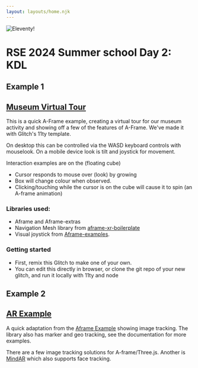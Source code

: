 ```yaml
---
layout: layouts/home.njk
---
```


<div class="illo-container">
  <img src="https://cdn.glitch.com/cad20829-cd7f-405a-95e8-5e17b206a304%2Fillustration.svg?v=1618198438357" class="illustration" style="align: right" alt="Eleventy!">
</div>

# RSE 2024 Summer school Day 2: KDL

## Example 1
## [Museum Virtual Tour](museum/example1)

This is a quick A-Frame example, creating a virtual tour for our museum activity and showing off a few of the features
of A-Frame.  We've made it with Glitch's 11ty template.

On desktop this can be controlled via the WASD keyboard controls with mouselook. On a mobile device look is tilt and joystick for movement.

Interaction examples are on the <a-box> (floating cube)

* Cursor responds to mouse over (look) by growing
* Box will change colour when observed.
* Clicking/touching while the cursor is on the cube will cause it to spin (an A-frame animation)


### Libraries used:

* Aframe and Aframe-extras
* Navigation Mesh library from [aframe-xr-boilerplate](https://github.com/AdaRoseCannon/aframe-xr-boilerplate)
* Visual joystick from [Aframe-examples](https://github.com/stemkoski/A-Frame-Examples).

### Getting started

- First, remix this Glitch to make one of your own.
- You can edit this directly in browser, or clone the git repo of your new glitch, and run it locally with 11ty and node
 
## Example 2 
## [AR Example](museum/example2)

A quick adaptation from the [Aframe Example](https://aframe.io/blog/arjs3/) showing image tracking.  The library
also has marker and geo tracking, see the documentation for more examples.

There are a few image tracking solutions for A-frame/Three.js.  Another is [MindAR](https://hiukim.github.io/mind-ar-js-doc/) which also supports face tracking.


